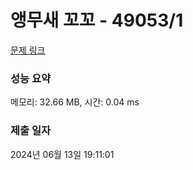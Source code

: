 # 앵무새 꼬꼬 - 49053/1 

[문제 링크](https://level.goorm.io/exam/49053/%EC%95%B5%EB%AC%B4%EC%83%88-%EA%BC%AC%EA%BC%AC/quiz/1) 

### 성능 요약

메모리: 32.66 MB, 시간: 0.04 ms

### 제출 일자

2024년 06월 13일 19:11:01

